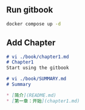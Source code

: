 ## Run gitbook
```bash
docker compose up -d
```
## Add Chapter
```md
# vi ./book/chapter1.md
# Chapter1
Start using the gitbook
```
```md
# vi ./book/SUMMARY.md
# Summary

* [简介](README.md)
* [第一章：开始](chapter1.md)
```

